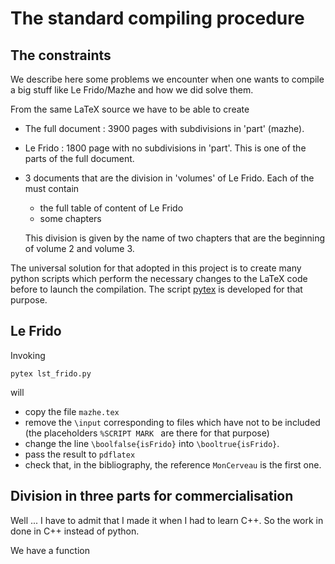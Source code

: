 # The standard compiling procedure

## The constraints

We describe here some problems we encounter when one wants to compile a big stuff like Le Frido/Mazhe and how we did solve them.

From the same LaTeX source we have to be able to create

* The full document : 3900 pages with subdivisions in 'part' (mazhe).
* Le Frido : 1800 page with no subdivisions in 'part'. This is one of the parts of the full document.
* 3 documents that are the division in 'volumes' of Le Frido. Each of the must contain
   - the full table of content of Le Frido
   - some chapters

  This division is given by the name of two chapters that are the beginning of volume 2 and volume 3.

The universal solution for that adopted in this project is to create many python scripts which perform the necessary changes to the LaTeX code before to launch the compilation. The script [pytex](https://github.com/LaurentClaessens/pytex) is developed for that purpose. 

## Le Frido

Invoking
```
pytex lst_frido.py
```
will 
* copy the file `mazhe.tex`
* remove the `\input` corresponding to files which have not to be included (the placeholders `%SCRIPT MARK ` are there for that purpose)
* change the line `\boolfalse{isFrido}` into `\booltrue{isFrido}`.
* pass the result to `pdflatex`
* check that, in the bibliography, the reference `MonCerveau` is the first one.

## Division in three parts for commercialisation

Well ... I have to admit that I made it when I had to learn C++. So the work in done in C++ instead of python.

We have a function 

